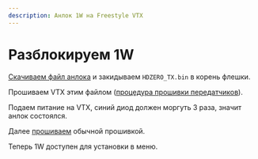 ```yaml
---
description: Анлок 1W на Freestyle VTX
---
```


# Разблокируем 1W

[Скачиваем файл анлока](https://www.hd-zero.com/_files/archives/967e02_a64f4e9add594791a049ade19863511d.zip) и закидываем `HDZERO_TX.bin` в корень флешки.

Прошиваем VTX этим файлом ([процедура прошивки передатчиков](../firmware/#_4)).

Подаем питание на VTX, синий диод должен моргуть 3 раза, значит анлок состоялся.

Далее [прошиваем](../firmware/#_4) обычной прошивкой.

Теперь 1W доступен для установки в меню.